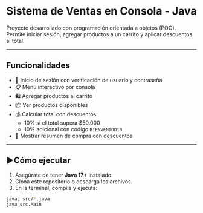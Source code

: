 # Sistema de Ventas en Consola - Java

Proyecto desarrollado con programación orientada a objetos (POO).  
Permite iniciar sesión, agregar productos a un carrito y aplicar descuentos al total.

---

## Funcionalidades

- 🔐 Inicio de sesión con verificación de usuario y contraseña
- 📋 Menú interactivo por consola
- 🛍️ Agregar productos al carrito
- 📦 Ver productos disponibles
- 💰 Calcular total con descuentos:
  - 10% si el total supera $50.000
  - 10% adicional con código `BIENVENIDO10`
- 🧾 Mostrar resumen de compra con descuentos

---

## ▶Cómo ejecutar

1. Asegúrate de tener **Java 17+** instalado.
2. Clona este repositorio o descarga los archivos.
3. En la terminal, compila y ejecuta:

```bash
javac src/*.java
java src.Main